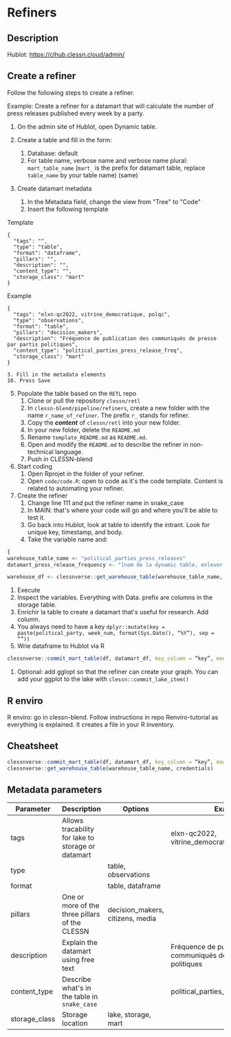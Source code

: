 # Refiners

## Description

Hublot: https://clhub.clessn.cloud/admin/

## Create a refiner

Follow the following steps to create a refiner.

Example: Create a refiner for a datamart that will calculate the number of press releases published every week by a party.

1. On the admin site of Hublot, open Dynamic table. 
2. Create a table and fill in the form:
    1. Database: default
    2. For table name, verbose name and verbose name plural: `mart_table_name` (`mart_` is the prefix for datamart table, replace `table_name` by your table name) (same)

4. Create datamart metadata
    1. In the Metadata field, change the view from "Tree" to "Code"
    2. Insert the following template

Template

```
{
  "tags": "",
  "type": "table",
  "format": "dataframe",
  "pillars": "",
  "description": "",
  "content_type": "",
  "storage_class": "mart"
}
```

Example

```
{
  "tags": "elxn-qc2022, vitrine_democratique, polqc",
  "type": "observations",
  "format": "table",
  "pillars": "decision_makers",
  "description": "Fréquence de publication des communiqués de presse par partis politiques",
  "content_type": "political_parties_press_release_freq",
  "storage_class": "mart"
}
```

    3. Fill in the metadata elements
    10. Press Save

5. Populate the table based on the `RETL` repo
    1. Clone or pull the repository `clessn/retl`
    2. In `clessn-blend/pipeline/refiners`, create a new folder with the name `r_name_of_refiner`. The prefix `r_` stands for refiner.
    3. Copy the ***content*** of `clessn/retl` into your new folder.
    6. In your new folder, delete the `README.md`
    7. Rename `template_README.md` as `README.md`.
    8. Open and modify the `README.md` to describe the refiner in non-technical language. 
    11. Push in CLESSN-blend
11. Start coding
    1. Open Rprojet in the folder of your refiner.
    2. Open `code/code.R`: open to code as it's the code template. Content is related to automating your refiner.
13. Create the refiner
    1. Change line 111 and put the refiner name in snake_case 
    2. In MAIN: that's where your code will go and where you'll be able to test it.
    3. Go back into Hublot, look at table to identify the intrant. Look for unique key, timestamp, and body. 
    4. Take the variable name and:

```r
{
warehouse_table_name <- "political_parties_press_releases"
datamart_press_release_frequency <- "[nom de la dynamic table, enlever préfixe]"

warehouse_df <- clessnverse::get_warehouse_table(warehouse_table_name, credentials)
```

1. Execute
2. Inspect the variables. Everything with Data. prefix are columns in the storage table.
3. Enrichir la table to create a datamart that's useful for research. Add column.
4. You always need to have a key `dplyr::mutate(key = paste(political_party, week_num, format(Sys.Date(), “%Y”), sep = “”))`
5. Wrie dataframe to Hublot via R

```r
clessnverse::commit_mart_table(df, datamart_df, key_column = “key”, mode = “refresh”, credentials)}
```

1. Optional: add gglopt so that the refiner can create your graph. You can add your ggplot to the lake with `clessn::commit_lake_item()`

## R enviro

R enviro: go in clessn-blend. Follow instructions in repo Renviro-tutorial as everything is explained. It creates a file in your R inventory.

## Cheatsheet

```r
clessnverse::commit_mart_table(df, datamart_df, key_column = “key”, mode = “refresh”, credentials)
clessnverse::get_warehouse_table(warehouse_table_name, credentials)
```

## Metadata parameters
|Parameter|Description|Options|Example|
|---|---|---|---|
|tags|Allows tracability for lake to storage or datamart||elxn-qc2022, vitrine_democratique, polqc|
|type||table, observations||
|format||table, dataframe||
|pillars|One or more of the three pillars of the CLESSN|decision_makers, citizens, media||
|description|Explain the datamart using free text||Fréquence de publication des communiqués de presse par partis politiques|
|content_type|Describe what's in the table in `snake_case`||political_parties_press_release_freq|
|storage_class|Storage location|lake, storage, mart||



